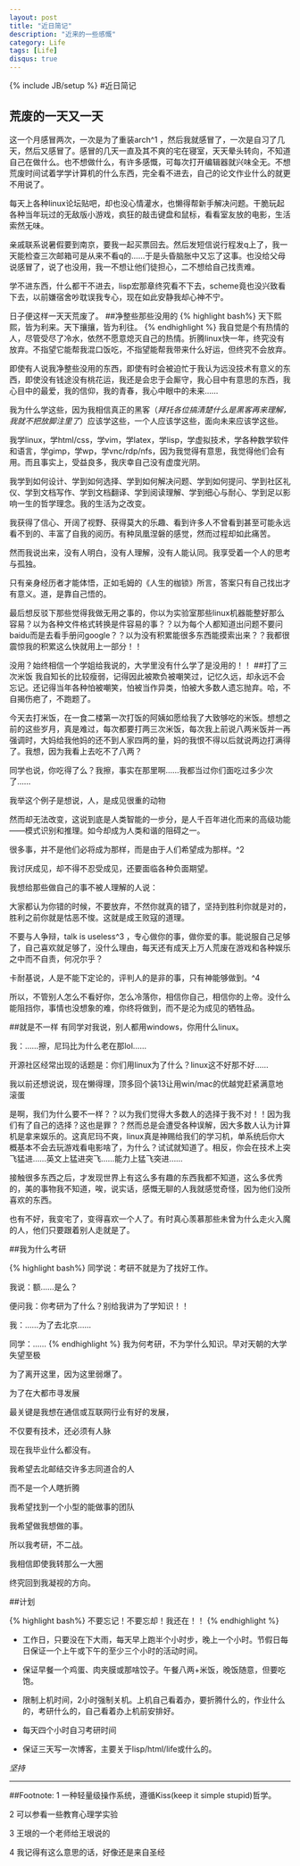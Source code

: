 ```yaml
---
layout: post
title: "近日简记"
description: "近来的一些感慨"
category: Life
tags: [Life]
disqus: true
---
```

{% include JB/setup %}
#近日简记

## 荒废的一天又一天
这一个月感冒两次，一次是为了重装arch^1 ，然后我就感冒了，一次是自习了几天，然后又感冒了。感冒的几天一直及其不爽的宅在寝室，天天晕头转向，不知道自己在做什么。也不想做什么，有许多感慨，可每次打开编辑器就兴味全无。不想荒废时间试着学学计算机的什么东西，完全看不进去，自己的论文作业什么的就更不用说了。

每天上各种linux论坛贴吧，却也没心情灌水，也懒得帮新手解决问题。干脆玩起各种当年玩过的无敌版小游戏，疯狂的敲击键盘和鼠标，看看室友放的电影，生活索然无味。

亲戚联系说暑假要到南京，要我一起买票回去。然后发短信说行程发q上了，我一天能检查三次邮箱可是从来不看q的……于是头昏脑胀中又忘了这事。也没给父母说感冒了，说了也没用，我一不想让他们徒担心，二不想给自己找责难。

学不进东西，什么都干不进去，lisp宏那章终究看不下去，scheme竟也没兴致看下去，以前嫌宿舍吵耽误我专心，现在如此安静我却心神不宁。

日子便这样一天天荒废了。
##净整些那些没用的
{% highlight bash%}
天下熙熙，皆为利来。天下攘攘，皆为利往。
{% endhighlight %}
我自觉是个有热情的人，尽管受尽了冷水，依然不愿意熄灭自己的热情。折腾linux快一年，终究没有放弃。不指望它能帮我混口饭吃，不指望能帮我带来什么好运，但终究不会放弃。

即使有人说我净整些没用的东西，即使有时会被迫忙于我认为远没技术有意义的东西，即使没有钱途没有桃花运，我还是会忠于会厮守，我心目中有意思的东西，我心目中的最爱，我的信仰，我的青春，我心中眼中的未来……

我为什么学这些，因为我相信真正的黑客（*拜托各位搞清楚什么是黑客再来理解，我就不把放脚注里了*）应该学这些，一个人应该学这些，面向未来应该学这些。

我学linux，学html/css，学vim，学latex，学lisp，学虚拟技术，学各种数学软件和语言，学gimp，学wp，学vnc/rdp/nfs，因为我觉得有意思，我觉得他们会有用。而且事实上，受益良多，我庆幸自己没有虚度光阴。

我学到如何设计、学到如何选择、学到如何解决问题、学到如何提问、学到社区礼仪、学到文档写作、学到文档翻译、学到阅读理解、学到细心与耐心、学到足以影响一生的哲学理念。我的生活为之改变。

我获得了信心、开阔了视野、获得莫大的乐趣、看到许多人不曾看到甚至可能永远看不到的、丰富了自我的阅历。有种凤凰涅磐的感觉，然而过程却如此痛苦。

然而我说出来，没有人明白，没有人理解，没有人能认同。我享受着一个人的思考与孤独。

只有亲身经历者才能体悟，正如毛姆的《人生的枷锁》所言，答案只有自己找出才有意义。道，是靠自己悟的。

最后想反驳下那些觉得我做无用之事的，你以为实验室那些linux机器能整好那么容易？以为各种文件格式转换是件容易的事？？以为每个人都知道出问题不要问baidu而是去看手册问google？？以为没有积累能很多东西能摸索出来？？我都很震惊我的积累这么快就用上一部分！！

没用？始终相信一个学姐给我说的，大学里没有什么学了是没用的！！
##打了三次米饭
我自知长的比较瘦弱，记得因此被欺负被嘲笑过，记忆久远，却永远不会忘记。还记得当年各种怕被嘲笑，怕被当作异类，怕被大多数人遗忘抛弃。哈，不自揭伤疤了，不跑题了。

今天去打米饭，在一食二楼第一次打饭的阿姨如愿给我了大致够吃的米饭。想想之前的这些岁月，真是难过，每次都要打两三次米饭，每次我上前说八两米饭并一再强调时，大妈给我他妈的还不到人家四两的量，妈的我恨不得以后就说两边打满得了。我想，因为我看上去吃不了八两？

同学也说，你吃得了么？我擦，事实在那里啊……我都当过你们面吃过多少次了……

我举这个例子是想说，人，是成见很重的动物

然而却无法改变，这说到底是人类智能的一步分，是人千百年进化而来的高级功能——模式识别和推理。如今却成为人类和谐的阻碍之一。

很多事，并不是他们必将成为那样，而是由于人们希望成为那样。^2

我讨厌成见，却不得不忍受成见，还要面临各种负面期望。

我想给那些做自己的事不被人理解的人说：

大家都认为你错的时候，不要放弃，不然你就真的错了，坚持到胜利你就是对的，胜利之前你就是怙恶不悛。这就是成王败寇的道理。

不要与人争辩，talk is useless^3 ，专心做你的事，做你爱的事。能说服自己足够了，自己喜欢就足够了，没什么理由，每天还有成天上万人荒废在游戏和各种娱乐之中而不自责，何况尔乎？

卡耐基说，人是不能下定论的，评判人的是非的事，只有神能够做到。^4

所以，不管别人怎么不看好你，怎么冷落你，相信你自己，相信你的上帝。没什么能阻挡你，事情也没想象的难，你终将做到，而不是沦为成见的牺牲品。

##就是不一样
有同学对我说，别人都用windows，你用什么linux。

我：……擦，尼玛比为什么老在那lol……

开源社区经常出现的话题是：你们用linux为了什么？linux这不好那不好……

我以前还想说说，现在懒得理，顶多回个装13让用win/mac的优越党赶紧满意地滚蛋

是啊，我们为什么要不一样？？以为我们觉得大多数人的选择于我不对！！因为我们有了自己的选择？这也是罪？？然而总是会遭受各种误解，因大多数人认为计算机是拿来娱乐的。这真尼玛不爽，linux真是神赐给我们的学习机，单系统后你大概基本不会去玩游戏看电影啥了，为什么？试试就知道了。相反，你会在技术上突飞猛进……英文上猛进突飞……能力上猛飞突进……

接触很多东西之后，才发现世界上有这么多有趣的东西我都不知道，这么多优秀的，美的事物我不知道，唉，说实话，感慨无聊的人我就感觉奇怪，因为他们没所喜欢的东西。

也有不好，我变宅了，变得喜欢一个人了。有时真心羡慕那些未曾为什么走火入魔的人，他们只要跟着别人走就是了。

##我为什么考研

{% highlight bash%}
同学说：考研不就是为了找好工作。

我说：额……是么？

便问我：你考研为了什么？别给我讲为了学知识！！

我：……为了去北京……

同学：……
{% endhighlight %}
我为何考研，不为学什么知识。早对天朝的大学失望至极

为了离开这里，因为这里弱爆了。

为了在大都市寻发展

最关键是我想在通信或互联网行业有好的发展，

不仅要有技术，还必须有人脉

现在我毕业什么都没有。

我希望去北邮结交许多志同道合的人

而不是一个人瞎折腾

我希望找到一个小型的能做事的团队

我希望做我想做的事。

所以我考研，不二战。

我相信即使我转那么一大圈

终究回到我凝视的方向。





##计划

{% highlight bash%}
不要忘记！不要忘却！我还在！！
{% endhighlight %}

- 工作日，只要没在下大雨，每天早上跑半个小时步，晚上一个小时。节假日每日保证一个上午或下午的至少三个小时的活动时间。

- 保证早餐一个鸡蛋、肉夹膜或那啥饺子。午餐八两+米饭，晚饭随意，但要吃饱。

- 限制上机时间，2小时强制关机。上机自己看着办，要折腾什么的，作业什么的，考研什么的，自己看着办上机前安排好。

- 每天四个小时自习考研时间

- 保证三天写一次博客，主要关于lisp/html/life或什么的。

*坚持*
***
##Footnote:
1 一种轻量级操作系统，遵循Kiss(keep it simple stupid)哲学。

2 可以参看一些教育心理学实验

3 王垠的一个老师给王垠说的

4 我记得有这么意思的话，好像还是来自圣经
